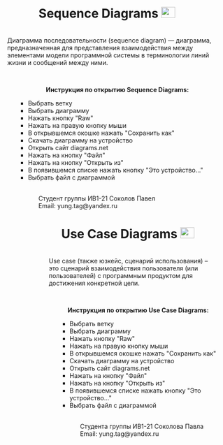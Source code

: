 <h1 align="center"> Sequence Diagrams <img src=![image](https://user-images.githubusercontent.com/114065962/201027066-6158ac6e-7399-4744-af09-0b9b000b9842.png) style="width:32px; height: 25px"> </h1>  
<ul> <br>
Диаграмма последовательности (sequence diagram) — диаграмма, предназначенная для представления взаимодействия между элементами модели программной системы в терминологии линий жизни и сообщений между ними.
  <ul> <br>
  <p align="center"><b>Инструкция по открытию Sequence Diagrams: </b></p>
  <ul>
  <li> Выбрать ветку </li>
  <li> Выбрать диаграмму </li>
  <li> Нажать кнопку "Raw" </li>
  <li> Нажать на правую кнопку мыши </li>
  <li> В открывшемся окошке нажать "Сохранить как" </li>
  <li> Скачать диаграмму на устройство </li>
  <li> Открыть сайт diagrams.net </li>
  <li> Нажать на кнопку "Файл" </li>
  <li> Нажать на кнопку "Открыть из" </li>
  <li> В появившемся списке нажать кнопку "Это устройство..." </li>
  <li> Выбрать файл с диаграммой </li>
<ul> <br>
   Студент группы ИВ1-21 Соколов Павел <br>
   Email: yung.tag@yandex.ru
   
   
   
   
   <h1 align="center"> Use Case Diagrams <img src="https://cdn-icons-png.flaticon.com/512/4547/4547312.png" style="width:32px; height: 25px">  </h1> 
<ul> <br>
 Use case (также юзкейс, сценарий использования) – это сценарий взаимодействия пользователя (или пользователей) с программным продуктом для достижения конкретной цели. 
  <ul> <br>
  <p align="center"><b>Инструкция по открытию Use Case Diagrams: </b></p>
  <ul>
   
  <li> Выбрать ветку </li>
  <li> Выбрать диаграмму </li>
  <li> Нажать кнопку "Raw" </li>
  <li> Нажать на правую кнопку мыши </li>
  <li> В открывшемся окошке нажать "Сохранить как" </li>
  <li> Скачать диаграмму на устройство </li>
  <li> Открыть сайт diagrams.net </li>
  <li> Нажать на кнопку "Файл" </li>
  <li> Нажать на кнопку "Открыть из" </li>
  <li> В появившемся списке нажать кнопку "Это устройство..." </li>
  <li> Выбрать файл с диаграммой </li>
 <ul> <br>
   Студента группы ИВ1-21 Соколова Павла <br>
   Email: yung.tag@yandex.ru

